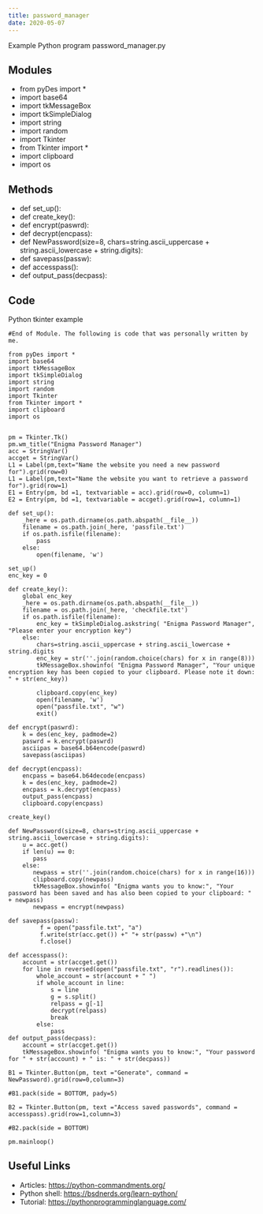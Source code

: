 ```yaml
---
title: password_manager
date: 2020-05-07
---
```

Example Python program password_manager.py

## Modules

* from pyDes import *
* import base64
* import tkMessageBox
* import tkSimpleDialog
* import string
* import random
* import Tkinter
* from Tkinter import *
* import clipboard 
* import os

## Methods

* def set_up():
* def create_key():
* def encrypt(paswrd):
* def decrypt(encpass):
* def NewPassword(size=8, chars=string.ascii_uppercase + string.ascii_lowercase + string.digits):
* def savepass(passw):
* def accesspass():
* def output_pass(decpass):

## Code

Python tkinter example

    #End of Module. The following is code that was personally written by me.
    
    from pyDes import *
    import base64
    import tkMessageBox
    import tkSimpleDialog
    import string
    import random
    import Tkinter
    from Tkinter import *
    import clipboard 
    import os
    
    
    pm = Tkinter.Tk()
    pm.wm_title("Enigma Password Manager")
    acc = StringVar()
    accget = StringVar()
    L1 = Label(pm,text="Name the website you need a new password for").grid(row=0)
    L1 = Label(pm,text="Name the website you want to retrieve a password for").grid(row=1)
    E1 = Entry(pm, bd =1, textvariable = acc).grid(row=0, column=1)
    E2 = Entry(pm, bd =1, textvariable = accget).grid(row=1, column=1)
    
    def set_up():
        _here = os.path.dirname(os.path.abspath(__file__))
        filename = os.path.join(_here, 'passfile.txt')
        if os.path.isfile(filename): 
            pass
        else:
            open(filename, 'w')
    
    set_up()
    enc_key = 0
    
    def create_key():
        global enc_key
        _here = os.path.dirname(os.path.abspath(__file__))
        filename = os.path.join(_here, 'checkfile.txt')
        if os.path.isfile(filename):
            enc_key = tkSimpleDialog.askstring( "Enigma Password Manager", "Please enter your encryption key")        
        else:
            chars=string.ascii_uppercase + string.ascii_lowercase + string.digits
            enc_key = str(''.join(random.choice(chars) for x in range(8)))
            tkMessageBox.showinfo( "Enigma Password Manager", "Your unique encryption key has been copied to your clipboard. Please note it down: " + str(enc_key))
    
            clipboard.copy(enc_key)
            open(filename, 'w')
            open("passfile.txt", "w")
            exit()
            
    def encrypt(paswrd):
        k = des(enc_key, padmode=2)
        paswrd = k.encrypt(paswrd)
        asciipas = base64.b64encode(paswrd)
        savepass(asciipas)    
        
    def decrypt(encpass):
        encpass = base64.b64decode(encpass)
        k = des(enc_key, padmode=2)
        encpass = k.decrypt(encpass)
        output_pass(encpass)
        clipboard.copy(encpass)
    
    create_key()         
             
    def NewPassword(size=8, chars=string.ascii_uppercase + string.ascii_lowercase + string.digits):
        u = acc.get()
        if len(u) == 0:
           pass
        else: 
           newpass = str(''.join(random.choice(chars) for x in range(16)))
           clipboard.copy(newpass)
           tkMessageBox.showinfo( "Enigma wants you to know:", "Your password has been saved and has also been copied to your clipboard: " + newpass)
           newpass = encrypt(newpass)  
       
    def savepass(passw):
             f = open("passfile.txt", "a")
             f.write(str(acc.get()) +" "+ str(passw) +"\n")
             f.close()
             
    def accesspass():
        account = str(accget.get())
        for line in reversed(open("passfile.txt", "r").readlines()):
            whole_account = str(account + " ")
            if whole_account in line:
                s = line
                g = s.split()
                relpass = g[-1]
                decrypt(relpass)
                break
            else:
                pass
    def output_pass(decpass):
        account = str(accget.get())
        tkMessageBox.showinfo( "Enigma wants you to know:", "Your password for " + str(account) + " is: " + str(decpass))
    
    B1 = Tkinter.Button(pm, text ="Generate", command = NewPassword).grid(row=0,column=3)
    
    #B1.pack(side = BOTTOM, pady=5)
    
    B2 = Tkinter.Button(pm, text ="Access saved passwords", command = accesspass).grid(row=1,column=3)
    
    #B2.pack(side = BOTTOM)
    
    pm.mainloop()
    
    
    

## Useful Links

- Articles: https://python-commandments.org/
- Python shell: https://bsdnerds.org/learn-python/
- Tutorial: https://pythonprogramminglanguage.com/
